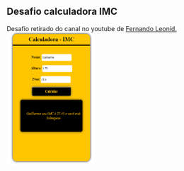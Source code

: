 ## Desafio calculadora IMC

Desafio retirado do canal no youtube de <a href="https://www.youtube.com/watch?v=RacwEvoTz_Y&list=PLDgemkIT111AzoS1rB61sgMJbsEA4pyD2">Fernando Leonid.</a>
<img src="img/imc.png" alt="" style="width: 200px; height: 300px;">